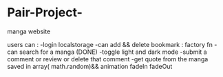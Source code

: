 # Pair-Project-
manga website 

users can :	
-login localstorage
-can add && delete bookmark : factory fn
-can search for a manga  (DONE)
-toggle light and dark mode
-submit a comment or review or delete that comment
-get quote from the manga saved in array( math.random)&& animation fadeIn fadeOut
 

 